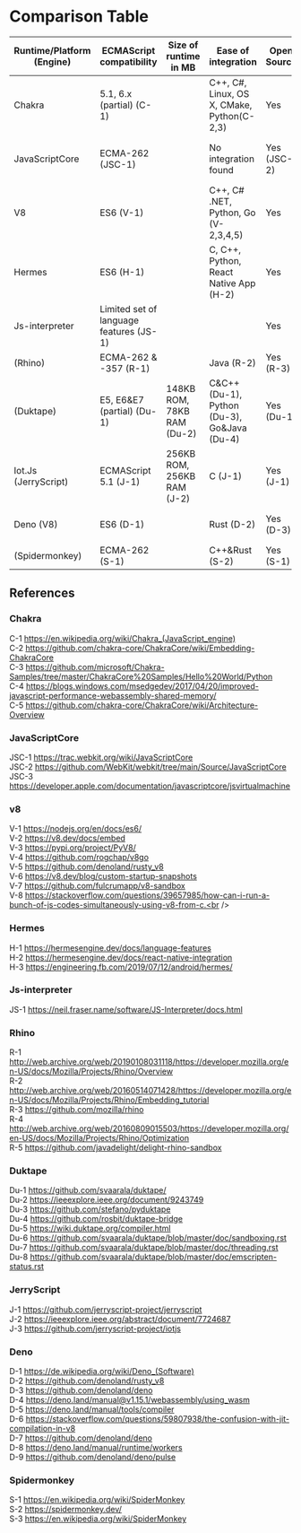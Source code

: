 # Comparison Table

| Runtime/Platform (Engine) | ECMAScript compatibility                    | Size of runtime in MB      | Ease of integration                         | Open Source  | WASM support                       | Ability to precompile Scripts | Intelligence within runtime                 | Support for isolation             | Multithreading support                      | Planned support          |
|---------------------------|---------------------------------------------|----------------------------|---------------------------------------------|--------------|------------------------------------|-------------------------------|---------------------------------------------|-----------------------------------|---------------------------------------------|--------------------------|
| Chakra                    | 5.1, 6.x (partial)  (C-1)                   |                            | C++, C#, Linux, OS X, CMake, Python(C-2,3)  | Yes          | Yes (C-4) 			      |                                | Simple JIT: low opt.Full JIT: high opt (C-5)|                            | Not directly, though Web Worker API. (C-4)| Community project        | 
| JavaScriptCore            | ECMA-262 (JSC-1)                            |                            | No integration found                        | Yes (JSC-2)  | Yes                                | Yes                           | DFG and FTL compilers (JSC-3)                     | Yes (JSC-3)               | Yes(JSC-3)                                  | Active Project                        |
| V8                        | ES6 (V-1)                                   |                            | C++, C# .NET, Python, Go (V-2,3,4,5)        | Yes          | Yes                                | Yes   (V-6)                   | A lot                                       | Yes (V-7)                 | Yes (V-8)                                   | Active Development         |
| Hermes                    | ES6 (H-1)                                   |                            | C, C++, Python, React Native App (H-2)      | Yes          | No                                 |                               | No JIT, but ahed compilation (H-3) | No                        |                                             |                          |
| Js-interpreter            | Limited set of language features (JS-1)     |                            |                                             | Yes          | No                                 |                               | No intelligence (JS-1)                             | Different instances (JS-1)| Yes, multiple instances together (JS-1)     |                          |
| (Rhino)                   | ECMA-262 & -357 (R-1)                       |                            | Java (R-2)                                  | Yes (R-3)    |                                    |                               | Yes (R-4)                                   | Yes (R-5)                         | Yes, because of the JVM?                    | Active (R-3)             |
| (Duktape)   		   | E5, E6&E7 (partial) (Du-1)                  | 148KB ROM, 78KB RAM (Du-2) | C&C++ (Du-1), Python (Du-3), Go&Java (Du-4) | Yes (Du-1)   | No (Du-8)                          |                               | Almost no optimization (Du-5)               | Yes (Du-6)                        | On separate heaps (Du-7)             | Active (Du-1)            |
| Iot.Js (JerryScript)      | ECMAScript 5.1 (J-1)                        | 256KB ROM, 256KB RAM (J-2) | C (J-1)                         	      | Yes (J-1)    |                                    | Snapshot (J-1)                |                                             |                                   |                                             | IoT.js not active (J-3)  |
| Deno (V8)                 | ES6 (D-1)                                   |                            | Rust (D-2)                      	      | Yes (D-3)    | Yes (D-4)                          | Using TypeScript (D-5)        | JIT (D-6)                                   | Sandboxing (D-7)                  | Using workers (D-8)                         | Active Development (D-9) |
| (Spidermonkey)            | ECMA-262 (S-1)                              |                            | C++&Rust (S-2)			      | Yes (S-1)    | Yes (S-2)			       |                               | JIT (S-3)                                             |                                   |                                             |                          |

## References

### Chakra 
C-1 https://en.wikipedia.org/wiki/Chakra_(JavaScript_engine)<br />
C-2 https://github.com/chakra-core/ChakraCore/wiki/Embedding-ChakraCore<br />
C-3 https://github.com/microsoft/Chakra-Samples/tree/master/ChakraCore%20Samples/Hello%20World/Python<br />
C-4 https://blogs.windows.com/msedgedev/2017/04/20/improved-javascript-performance-webassembly-shared-memory/<br />
C-5 https://github.com/chakra-core/ChakraCore/wiki/Architecture-Overview<br />

### JavaScriptCore
JSC-1 https://trac.webkit.org/wiki/JavaScriptCore<br />
JSC-2 https://github.com/WebKit/webkit/tree/main/Source/JavaScriptCore<br />
JSC-3 https://developer.apple.com/documentation/javascriptcore/jsvirtualmachine<br />

### v8
V-1 https://nodejs.org/en/docs/es6/<br />
V-2 https://v8.dev/docs/embed<br />
V-3 https://pypi.org/project/PyV8/<br />
V-4 https://github.com/rogchap/v8go<br />
V-5 https://github.com/denoland/rusty_v8<br />
V-6 https://v8.dev/blog/custom-startup-snapshots<br />
V-7 https://github.com/fulcrumapp/v8-sandbox<br />
V-8 https://stackoverflow.com/questions/39657985/how-can-i-run-a-bunch-of-js-codes-simultaneously-using-v8-from-c.<br />


### Hermes
H-1 https://hermesengine.dev/docs/language-features<br />
H-2 https://hermesengine.dev/docs/react-native-integration<br />
H-3 https://engineering.fb.com/2019/07/12/android/hermes/<br />

### Js-interpreter
JS-1 https://neil.fraser.name/software/JS-Interpreter/docs.html<br />

### Rhino
R-1 http://web.archive.org/web/20190108031118/https://developer.mozilla.org/en-US/docs/Mozilla/Projects/Rhino/Overview<br />
R-2 http://web.archive.org/web/20160514071428/https://developer.mozilla.org/en-US/docs/Mozilla/Projects/Rhino/Embedding_tutorial<br />
R-3 https://github.com/mozilla/rhino<br />
R-4 http://web.archive.org/web/20160809015503/https://developer.mozilla.org/en-US/docs/Mozilla/Projects/Rhino/Optimization<br />
R-5 https://github.com/javadelight/delight-rhino-sandbox<br />

### Duktape
Du-1 https://github.com/svaarala/duktape/<br />
Du-2 https://ieeexplore.ieee.org/document/9243749<br />
Du-3 https://github.com/stefano/pyduktape<br />
Du-4 https://github.com/rosbit/duktape-bridge<br />
Du-5 https://wiki.duktape.org/compiler.html<br />
Du-6 https://github.com/svaarala/duktape/blob/master/doc/sandboxing.rst<br />
Du-7 https://github.com/svaarala/duktape/blob/master/doc/threading.rst<br />
Du-8 https://github.com/svaarala/duktape/blob/master/doc/emscripten-status.rst<br />

### JerryScript
J-1 https://github.com/jerryscript-project/jerryscript<br />
J-2 https://ieeexplore.ieee.org/abstract/document/7724687<br />
J-3 https://github.com/jerryscript-project/iotjs<br />

### Deno
D-1 https://de.wikipedia.org/wiki/Deno_(Software)<br />
D-2 https://github.com/denoland/rusty_v8<br />
D-3 https://github.com/denoland/deno<br />
D-4 https://deno.land/manual@v1.15.1/webassembly/using_wasm<br />
D-5 https://deno.land/manual/tools/compiler<br />
D-6 https://stackoverflow.com/questions/59807938/the-confusion-with-jit-compilation-in-v8<br />
D-7 https://github.com/denoland/deno<br />
D-8 https://deno.land/manual/runtime/workers<br />
D-9 https://github.com/denoland/deno/pulse<br />

### Spidermonkey
S-1 https://en.wikipedia.org/wiki/SpiderMonkey<br />
S-2 https://spidermonkey.dev/<br />
S-3 https://en.wikipedia.org/wiki/SpiderMonkey<br />

